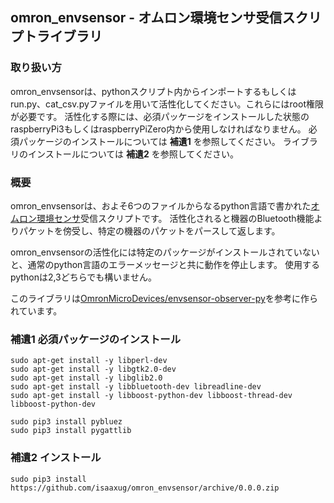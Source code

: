## omron_envsensor - オムロン環境センサ受信スクリプトライブラリ

### 取り扱い方

omron_envsensorは、pythonスクリプト内からインポートするもしくはrun.py、cat_csv.pyファイルを用いて活性化してください。これらにはroot権限が必要です。
活性化する際には、必須パッケージをインストールした状態のraspberryPi3もしくはraspberryPiZero内から使用しなければなりません。
必須パッケージのインストールについては **補遺1** を参照してください。
ライブラリのインストールについては **補遺2** を参照してください。


### 概要

omron_envsensorは、およそ6つのファイルからなるpython言語で書かれた[オムロン環境センサ](http://www.omron.co.jp/ecb/product-info/sensor/iot-sensor/environmental-sensor)受信スクリプトです。
活性化されると機器のBluetooth機能よりパケットを傍受し、特定の機器のパケットをパースして返します。

omron_envsensorの活性化には特定のパッケージがインストールされていないと、通常のpython言語のエラーメッセージと共に動作を停止します。
使用するpythonは2,3どちらでも構いません。

このライブラリは[OmronMicroDevices/envsensor-observer-py](https://github.com/OmronMicroDevices/envsensor-observer-py)を参考に作られています。


### 補遺1 必須パッケージのインストール

``` shell
sudo apt-get install -y libperl-dev
sudo apt-get install -y libgtk2.0-dev
sudo apt-get install -y libglib2.0
sudo apt-get install -y libbluetooth-dev libreadline-dev
sudo apt-get install -y libboost-python-dev libboost-thread-dev libboost-python-dev

sudo pip3 install pybluez
sudo pip3 install pygattlib
```


### 補遺2 インストール

```shell
sudo pip3 install https://github.com/isaaxug/omron_envsensor/archive/0.0.0.zip
```


